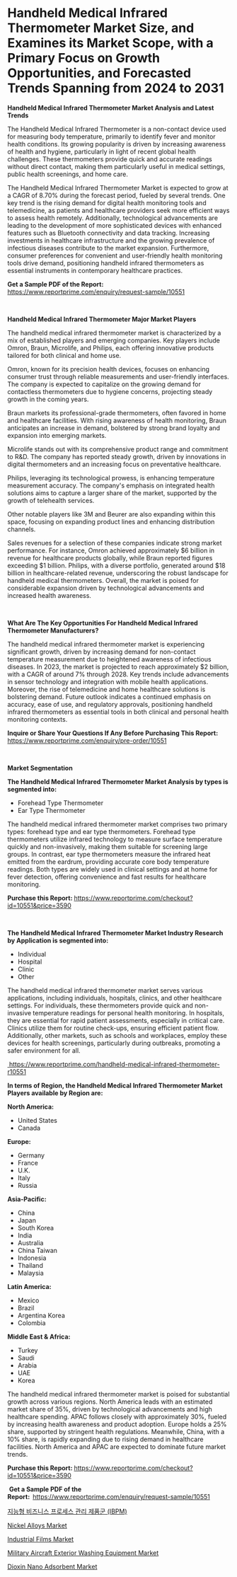 <p><h1>Handheld Medical Infrared Thermometer Market Size, and Examines its Market Scope, with a Primary Focus on Growth Opportunities, and Forecasted Trends Spanning from 2024 to 2031</h1></p><p><strong>Handheld Medical Infrared Thermometer Market Analysis and Latest Trends</strong></p>
<p><p>The Handheld Medical Infrared Thermometer is a non-contact device used for measuring body temperature, primarily to identify fever and monitor health conditions. Its growing popularity is driven by increasing awareness of health and hygiene, particularly in light of recent global health challenges. These thermometers provide quick and accurate readings without direct contact, making them particularly useful in medical settings, public health screenings, and home care.</p><p>The Handheld Medical Infrared Thermometer Market is expected to grow at a CAGR of 8.70% during the forecast period, fueled by several trends. One key trend is the rising demand for digital health monitoring tools and telemedicine, as patients and healthcare providers seek more efficient ways to assess health remotely. Additionally, technological advancements are leading to the development of more sophisticated devices with enhanced features such as Bluetooth connectivity and data tracking. Increasing investments in healthcare infrastructure and the growing prevalence of infectious diseases contribute to the market expansion. Furthermore, consumer preferences for convenient and user-friendly health monitoring tools drive demand, positioning handheld infrared thermometers as essential instruments in contemporary healthcare practices.</p></p>
<p><strong>Get a Sample PDF of the Report:&nbsp;</strong> <a href="https://www.reportprime.com/enquiry/request-sample/10551">https://www.reportprime.com/enquiry/request-sample/10551</a></p>
<p>&nbsp;</p>
<p><strong>Handheld Medical Infrared Thermometer Major Market Players</strong></p>
<p><p>The handheld medical infrared thermometer market is characterized by a mix of established players and emerging companies. Key players include Omron, Braun, Microlife, and Philips, each offering innovative products tailored for both clinical and home use. </p><p>Omron, known for its precision health devices, focuses on enhancing consumer trust through reliable measurements and user-friendly interfaces. The company is expected to capitalize on the growing demand for contactless thermometers due to hygiene concerns, projecting steady growth in the coming years.</p><p>Braun markets its professional-grade thermometers, often favored in home and healthcare facilities. With rising awareness of health monitoring, Braun anticipates an increase in demand, bolstered by strong brand loyalty and expansion into emerging markets.</p><p>Microlife stands out with its comprehensive product range and commitment to R&D. The company has reported steady growth, driven by innovations in digital thermometers and an increasing focus on preventative healthcare. </p><p>Philips, leveraging its technological prowess, is enhancing temperature measurement accuracy. The company's emphasis on integrated health solutions aims to capture a larger share of the market, supported by the growth of telehealth services.</p><p>Other notable players like 3M and Beurer are also expanding within this space, focusing on expanding product lines and enhancing distribution channels. </p><p>Sales revenues for a selection of these companies indicate strong market performance. For instance, Omron achieved approximately $6 billion in revenue for healthcare products globally, while Braun reported figures exceeding $1 billion. Philips, with a diverse portfolio, generated around $18 billion in healthcare-related revenue, underscoring the robust landscape for handheld medical thermometers. Overall, the market is poised for considerable expansion driven by technological advancements and increased health awareness.</p></p>
<p>&nbsp;</p>
<p><strong>What Are The Key Opportunities For Handheld Medical Infrared Thermometer Manufacturers?</strong></p>
<p><p>The handheld medical infrared thermometer market is experiencing significant growth, driven by increasing demand for non-contact temperature measurement due to heightened awareness of infectious diseases. In 2023, the market is projected to reach approximately $2 billion, with a CAGR of around 7% through 2028. Key trends include advancements in sensor technology and integration with mobile health applications. Moreover, the rise of telemedicine and home healthcare solutions is bolstering demand. Future outlook indicates a continued emphasis on accuracy, ease of use, and regulatory approvals, positioning handheld infrared thermometers as essential tools in both clinical and personal health monitoring contexts.</p></p>
<p><strong>Inquire or Share Your Questions If Any Before Purchasing This Report:</strong> <a href="https://www.reportprime.com/enquiry/pre-order/10551">https://www.reportprime.com/enquiry/pre-order/10551</a></p>
<p>&nbsp;</p>
<p><strong>Market Segmentation</strong></p>
<p><strong>The Handheld Medical Infrared Thermometer Market Analysis by types is segmented into:</strong></p>
<p><ul><li>Forehead Type Thermometer</li><li>Ear Type Thermometer</li></ul></p>
<p><p>The handheld medical infrared thermometer market comprises two primary types: forehead type and ear type thermometers. Forehead type thermometers utilize infrared technology to measure surface temperature quickly and non-invasively, making them suitable for screening large groups. In contrast, ear type thermometers measure the infrared heat emitted from the eardrum, providing accurate core body temperature readings. Both types are widely used in clinical settings and at home for fever detection, offering convenience and fast results for healthcare monitoring.</p></p>
<p><strong>Purchase this Report:&nbsp;</strong><a href="https://www.reportprime.com/checkout?id=10551&price=3590">https://www.reportprime.com/checkout?id=10551&price=3590</a></p>
<p>&nbsp;</p>
<p><strong>The Handheld Medical Infrared Thermometer Market Industry Research by Application is segmented into:</strong></p>
<p><ul><li>Individual</li><li>Hospital</li><li>Clinic</li><li>Other</li></ul></p>
<p><p>The handheld medical infrared thermometer market serves various applications, including individuals, hospitals, clinics, and other healthcare settings. For individuals, these thermometers provide quick and non-invasive temperature readings for personal health monitoring. In hospitals, they are essential for rapid patient assessments, especially in critical care. Clinics utilize them for routine check-ups, ensuring efficient patient flow. Additionally, other markets, such as schools and workplaces, employ these devices for health screenings, particularly during outbreaks, promoting a safer environment for all.</p></p>
<p><a href="https://www.reportprime.com/handheld-medical-infrared-thermometer-r10551">&nbsp;https://www.reportprime.com/handheld-medical-infrared-thermometer-r10551</a></p>
<p><strong>In terms of Region, the Handheld Medical Infrared Thermometer Market Players available by Region are:</strong></p>
<p>
    <p> <strong> North America: </strong>
        <ul>
            <li>United States</li>
            <li>Canada</li>
        </ul>
        </p> 
    <p> <strong> Europe: </strong>
        <ul>
            <li>Germany</li>
            <li>France</li>
            <li>U.K.</li>
            <li>Italy</li>
            <li>Russia</li>
        </ul>
        </p> 
    <p> <strong> Asia-Pacific: </strong>
        <ul>
            <li>China</li>
            <li>Japan</li>
            <li>South Korea</li>
            <li>India</li>
            <li>Australia</li>
            <li>China Taiwan</li>
            <li>Indonesia</li>
            <li>Thailand</li>
            <li>Malaysia</li>
        </ul>
        </p> 
    <p> <strong> Latin America: </strong>
        <ul>
            <li>Mexico</li>
            <li>Brazil</li>
            <li>Argentina Korea</li>
            <li>Colombia</li>
        </ul>
        </p> 
    <p> <strong> Middle East & Africa: </strong>
        <ul>
            <li>Turkey</li>
            <li>Saudi</li>
            <li>Arabia</li>
            <li>UAE</li>
            <li>Korea</li>
        </ul>
    </p>
    </p>
<p><p>The handheld medical infrared thermometer market is poised for substantial growth across various regions. North America leads with an estimated market share of 35%, driven by technological advancements and high healthcare spending. APAC follows closely with approximately 30%, fueled by increasing health awareness and product adoption. Europe holds a 25% share, supported by stringent health regulations. Meanwhile, China, with a 10% share, is rapidly expanding due to rising demand in healthcare facilities. North America and APAC are expected to dominate future market trends.</p></p>
<p><strong>Purchase this Report: </strong><a href="https://www.reportprime.com/checkout?id=10551&price=3590">https://www.reportprime.com/checkout?id=10551&price=3590</a></p>
<p>&nbsp;<strong>Get a Sample PDF of the Report:&nbsp;&nbsp;</strong><a href="https://www.reportprime.com/enquiry/request-sample/10551">https://www.reportprime.com/enquiry/request-sample/10551</a></p>
<p><strong></strong></p>
<p><p><a href="https://medium.com/@chungcameron76/intelligent-business-process-management-suites-ibpms-market-%EC%9D%98-%EA%B8%80%EB%A1%9C%EB%B2%8C-%EC%8B%9C%EC%9E%A5-%EA%B0%9C%EC%9A%94%EB%8A%94-%EC%A0%84-%EC%84%B8%EA%B3%84-%EB%B0%8F-%EC%A3%BC%EC%9A%94-%EC%8B%9C%EC%9E%A5%EC%9D%98-%EC%82%B0%EC%97%85%EC%97%90-%EC%98%81%ED%96%A5%EC%9D%84-b81694939a18?postPublishedType=initial">지능형 비즈니스 프로세스 관리 제품군 (IBPM)</a></p><p><a href="https://www.linkedin.com/pulse/how-nickel-alloys-market-changing-from-2024-2031-analyze-market-fsqyc?trackingId=SnnkRiKvTRC2qqEjYvhEAg%3D%3D">Nickel Alloys Market</a></p><p><a href="https://www.linkedin.com/pulse/industrial-films-market-industry-landscape-growth-trajectories-egqrc?trackingId=3CPdFFj5TtGzhLGB2wlVFg%3D%3D">Industrial Films Market</a></p><p><a href="https://issuu.com/reportprime-2/docs/military-aircraft-exterior-washing-_0bf5f442536160">Military Aircraft Exterior Washing Equipment Market</a></p><p><a href="https://medium.com/@danielgjoni132/the-dioxin-nano-adsorbent-market-prioritizes-cost-control-and-efficiency-enhancement-64c719c8ca40">Dioxin Nano Adsorbent Market</a></p></p>
